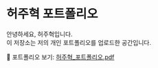 # 허주혁 포트폴리오

안녕하세요, 허주혁입니다.  
이 저장소는 저의 개인 포트폴리오를 업로드한 공간입니다.

📄 포트폴리오 보기: [허주혁_포트폴리오.pdf](./허주혁_포트폴리오.pdf)
